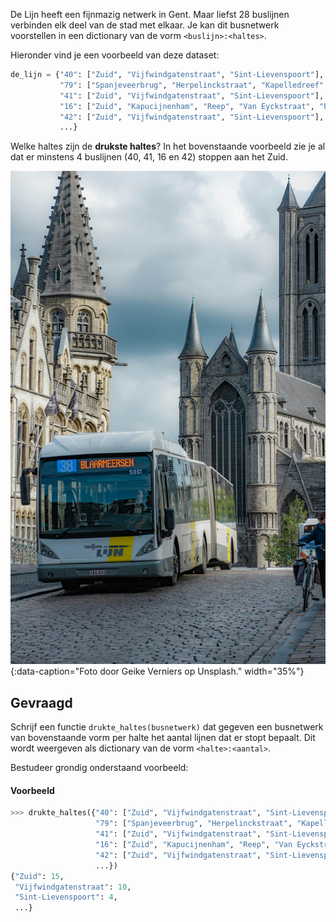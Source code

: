 De Lijn heeft een fijnmazig netwerk in Gent. Maar liefst 28 buslijnen verbinden elk deel van de stad met elkaar. Je kan dit busnetwerk voorstellen in een dictionary van de vorm `<buslijn>:<haltes>`.

Hieronder vind je een voorbeeld van deze dataset:

```python
de_lijn = {"40": ["Zuid", "Vijfwindgatenstraat", "Sint-Lievenspoort"], 
           "79": ["Spanjeveerbrug", "Herpelinckstraat", "Kapelledreef", "Arcelor Mittal"], 
           "41": ["Zuid", "Vijfwindgatenstraat", "Sint-Lievenspoort"], 
           "16": ["Zuid", "Kapucijnenham", "Reep", "Van Eyckstraat", "Puinstraat", "Lousbergsbrug", "Lousbergskaai", "Zalmstraat", "Minneplein"], 
           "42": ["Zuid", "Vijfwindgatenstraat", "Sint-Lievenspoort"], 
           ...}
```

Welke haltes zijn de **drukste haltes**? In het bovenstaande voorbeeld zie je al dat er minstens 4 buslijnen (40, 41, 16 en 42) stoppen aan het Zuid. 

![Foto door Geike Verniers op Unsplash.](media/geike-verniers.jpg "Foto door Geike Verniers op Unsplash."){:data-caption="Foto door Geike Verniers op Unsplash." width="35%"}

## Gevraagd
Schrijf een functie `drukte_haltes(busnetwerk)` dat gegeven een busnetwerk van bovenstaande vorm per halte het aantal lijnen dat er stopt bepaalt. Dit wordt weergeven als dictionary van de vorm `<halte>:<aantal>`.

Bestudeer grondig onderstaand voorbeeld:

#### Voorbeeld

```python
>>> drukte_haltes({"40": ["Zuid", "Vijfwindgatenstraat", "Sint-Lievenspoort"], 
                   "79": ["Spanjeveerbrug", "Herpelinckstraat", "Kapelledreef", "Arcelor Mittal"], 
                   "41": ["Zuid", "Vijfwindgatenstraat", "Sint-Lievenspoort"], 
                   "16": ["Zuid", "Kapucijnenham", "Reep", "Van Eyckstraat", "Puinstraat", "Lousbergsbrug", "Lousbergskaai", "Zalmstraat", "Minneplein"], 
                   "42": ["Zuid", "Vijfwindgatenstraat", "Sint-Lievenspoort"], 
                   ...})
{"Zuid": 15,
 "Vijfwindgatenstraat": 10,
 "Sint-Lievenspoort": 4,
 ...}
```
